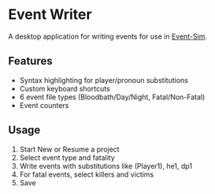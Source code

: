 # Event Writer

A desktop application for writing events for use in [Event-Sim](https://github.com/loveandpwns/Event-Sim).

## Features

- Syntax highlighting for player/pronoun substitutions
- Custom keyboard shortcuts
- 6 event file types (Bloodbath/Day/Night, Fatal/Non-Fatal)
- Event counters

## Usage

1. Start New or Resume a project
2. Select event type and fatality
3. Write events with substitutions like (Player1), he1, dp1
4. For fatal events, select killers and victims
5. Save
